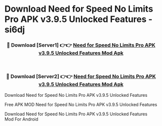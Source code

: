 # Download Need for Speed No Limits Pro APK v3.9.5 Unlocked Features - si6dj



<div align="center">
<h3>🔴 Download [Server1] 👉👉 <a href="https://momento.my/?title=Need_for_Speed_No_Limits_Pro_APK_v3.9.5_Unlocked_Features">Need for Speed No Limits Pro APK v3.9.5 Unlocked Features Mod Apk</a></h3><br>

<h3>🔴 Download [Server2] 👉👉 <a href="https://momento.my/?title=Need_for_Speed_No_Limits_Pro_APK_v3.9.5_Unlocked_Features">Need for Speed No Limits Pro APK v3.9.5 Unlocked Features Mod Apk</a></h3>
</div>



Download Need for Speed No Limits Pro APK v3.9.5 Unlocked Features 

Free APK MOD Need for Speed No Limits Pro APK v3.9.5 Unlocked Features 

Download Need for Speed No Limits Pro APK v3.9.5 Unlocked Features Mod For Android

